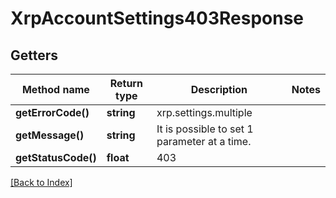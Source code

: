 # XrpAccountSettings403Response

## Getters

Method name | Return type | Description | Notes
------------ | ------------- | ------------- | -------------
**getErrorCode()** | **string** | xrp.settings.multiple |
**getMessage()** | **string** | It is possible to set 1 parameter at a time. |
**getStatusCode()** | **float** | 403 |

[[Back to Index]](../index.md)

